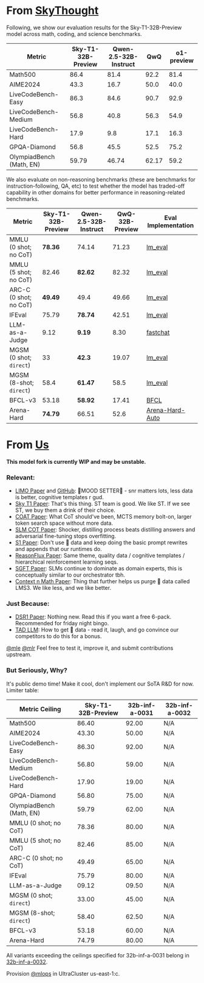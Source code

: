 # From [SkyThought](https://github.com/NovaSky-AI/SkyThought)
Following, we show our evaluation results for the Sky-T1-32B-Preview model across math, coding, and science benchmarks.

| Metric                | Sky-T1-32B-Preview | Qwen-2.5-32B-Instruct | QwQ   | o1-preview |
|-----------------------|---------------------|--------|-------|------------|
| Math500              | 86.4                    | 81.4    | 92.2 | 81.4       |
| AIME2024             | 43.3                    | 16.7    | 50.0  | 40.0       |
| LiveCodeBench-Easy   | 86.3                    | 84.6   | 90.7  | 92.9       |
| LiveCodeBench-Medium | 56.8                    | 40.8   | 56.3  | 54.9       |
| LiveCodeBench-Hard   | 17.9                    | 9.8   | 17.1  | 16.3       |
| GPQA-Diamond         | 56.8                    | 45.5   | 52.5  | 75.2       |
| OlympiadBench (Math, EN)    | 59.79	           | 46.74	| 62.17	 | 59.2      | 

We also evaluate on non-reasoning benchmarks (these are benchmarks for instruction-following, QA, etc) to test whether the model has traded-off capability in other domains for better performance in reasoning-related benchmarks. 

| Metric | Sky-T1-32B-Preview | Qwen-2.5-32B-Instruct | QwQ-32B-Preview | Eval Implementation |
|---------|-------------------|---------------------|-----------------|-------------------|
| MMLU (0 shot; no CoT) | **78.36** | 74.14 | 71.23 | [lm_eval](https://github.com/EleutherAI/lm-evaluation-harness) |
| MMLU (5 shot; no CoT) | 82.46 | **82.62** | 82.32 | [lm_eval](https://github.com/EleutherAI/lm-evaluation-harness) |
| ARC-C (0 shot; no CoT) | **49.49** | 49.4 | 49.66 | [lm_eval](https://github.com/EleutherAI/lm-evaluation-harness) |
| IFEval | 75.79 | **78.74** | 42.51 | [lm_eval](https://github.com/EleutherAI/lm-evaluation-harness) |
| LLM-as-a-Judge | 9.12	| **9.19** | 8.30 | [fastchat](https://github.com/lm-sys/FastChat/tree/main/fastchat/llm_judge) |
| MGSM (0 shot; `direct`) | 33 | **42.3** | 19.07 | [lm_eval](https://github.com/EleutherAI/lm-evaluation-harness) |
| MGSM (8-shot; `direct`) | 58.4 | **61.47** | 58.5 | [lm_eval](https://github.com/EleutherAI/lm-evaluation-harness) |
| BFCL-v3 | 53.18 | **58.92** | 17.41 | [BFCL](https://github.com/ShishirPatil/gorilla/tree/main/berkeley-function-call-leaderboard) |
| Arena-Hard | **74.79** | 66.51 | 52.6 | [Arena-Hard-Auto](https://github.com/lmarena/arena-hard-auto) |



# From  [Us](https://www.yev.ai/)
**This model fork is currently WIP and may be unstable.**
### Relevant:
  - [LIMO Paper](https://github.com/yev-ai/32b-inf-a-0031/blob/main/papers/limo.pdf) and [GitHub](https://github.com/GAIR-NLP/LIMO/tree/main): 💅MOOD SETTER💅 - snr matters lots, less data is better, cognitive templates r gud.
  - [Sky T1 Paper](https://github.com/yev-ai/32b-inf-a-0031/blob/main/papers/sky-t1.pdf): That's this thing. ST team is good. We like ST. If we see ST, we buy them a drink of their choice.
  - [COAT Paper](https://github.com/yev-ai/32b-inf-a-0031/blob/main/papers/coat.pdf): What CoT should've been, MCTS memory bolt-on, larger token search space without more data.
  - [SLM COT Paper](https://github.com/yev-ai/32b-inf-a-0031/blob/main/papers/slm-cot.pdf): Shocker, distilling process beats distilling answers and adversarial fine-tuning stops overfitting.
  - [S1 Paper](https://github.com/yev-ai/32b-inf-a-0031/blob/main/papers/s1.pdf): Don't use 💩 data and keep doing the basic prompt rewrites and appends that our runtimes do.
  - [ReasonFlux Paper](https://github.com/yev-ai/32b-inf-a-0031/blob/main/papers/reason-flux.pdf): Same theme, quality data / cognitive templates / hierarchical reinforcement learning seqs.
  - [SGFT Paper](https://github.com/yev-ai/32b-inf-a-0031/blob/main/papers/slm-guidance.pdf): SLMs continue to dominate as domain experts, this is conceptually similar to our orchestrator tbh.
  - [Context n Math Paper](https://github.com/yev-ai/32b-inf-a-0031/blob/main/papers/context-math-reason.pdf): Thing that further helps us purge 💩 data called LMS3. We like less, and we like better.


### Just Because:
  - [DSR1 Paper](https://github.com/yev-ai/32b-inf-a-0031/blob/main/papers/dsr1.pdf): Nothing new. Read this if you want a free 6-pack. Recommended for friday night bingo. 
  - [TAD LLM](https://github.com/yev-ai/32b-inf-a-0031/blob/main/papers/tad-llm.pdf): How to get 💩 data - read it, laugh, and go convince our competitors to do this for a bonus.

[@mle](https://github.com/orgs/yev-ai/teams/mle) [@mlr](https://github.com/orgs/yev-ai/teams/mlr) Feel free to test it, improve it, and submit contributions upstream.

### But Seriously, Why?
It's public demo time! Make it cool, don't implement our SoTA R&D for now. Limiter table:

| Metric Ceiling        | Sky-T1-32B-Preview | 32b-inf-a-0031 | 32b-inf-a-0032 |
|-----------------------|---------------------|-------|---------------------|
| Math500              | 86.40                    | 92.00 | N/A |
| AIME2024             | 43.30                    | 50.00 | N/A |
| LiveCodeBench-Easy   | 86.30                    | 92.00 | N/A |
| LiveCodeBench-Medium | 56.80                    | 59.00 | N/A |
| LiveCodeBench-Hard   | 17.90                    | 19.00 | N/A |
| GPQA-Diamond         | 56.80                    | 75.00 | N/A |
| OlympiadBench (Math, EN)    | 59.79	            | 62.00 | N/A |
| MMLU (0 shot; no CoT) | 78.36 | 80.00 | N/A |
| MMLU (5 shot; no CoT) | 82.46 | 85.00 | N/A |
| ARC-C (0 shot; no CoT) | 49.49 | 65.00 | N/A |
| IFEval | 75.79 | 80.00 | N/A |
| LLM-as-a-Judge | 09.12 | 09.50 | N/A |
| MGSM (0 shot; `direct`) | 33.00 | 45.00 | N/A |
| MGSM (8-shot; `direct`) | 58.40 | 62.50 | N/A |
| BFCL-v3 | 53.18 | 60.00 | N/A |
| Arena-Hard | 74.79 | 80.00 | N/A |


All variants exceeding the ceilings specified for 32b-inf-a-0031 belong in [32b-inf-a-0032](https://github.com/yev-ai/32b-inf-a-0032).

Provision [@mlops](https://github.com/orgs/yev-ai/teams/mlops) in UltraCluster us-east-1:c. 